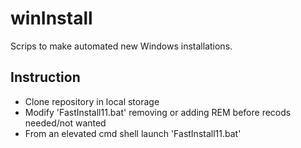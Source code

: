# winInstall
Scrips to make automated new Windows installations.

## Instruction
- Clone repository in local storage
- Modify 'FastInstall11.bat' removing or adding REM before recods needed/not wanted
- From an elevated cmd shell launch 'FastInstall11.bat'